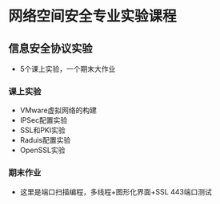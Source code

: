 # 网络空间安全专业实验课程
## 信息安全协议实验
- 5个课上实验，一个期末大作业
### 课上实验
- VMware虚拟网络的构建
- IPSec配置实验
- SSL和PKI实验
- Raduis配置实验
- OpenSSL实验
### 期末作业
- 这里是端口扫描编程，多线程+图形化界面+SSL 443端口测试